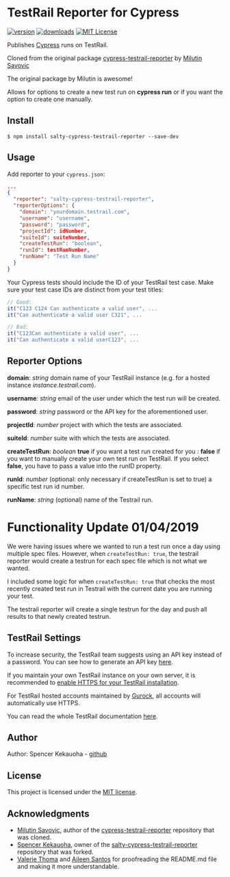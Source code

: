 # TestRail Reporter for Cypress

[![version](https://img.shields.io/npm/v/cypress-testrail-reporter.svg)](https://www.npmjs.com/package/cypress-testrail-reporter)
[![downloads](https://img.shields.io/npm/dt/cypress-testrail-reporter.svg)](https://www.npmjs.com/package/cypress-testrail-reporter)
[![MIT License](https://img.shields.io/github/license/Vivify-Ideas/cypress-testrail-reporter.svg)](https://github.com/Vivify-Ideas/cypress-testrail-reporter/blob/master/LICENSE.md)

Publishes [Cypress](https://www.cypress.io/) runs on TestRail.

Cloned from the original package [cypress-testrail-reporter](https://github.com/Vivify-Ideas/cypress-testrail-reporter) by [Milutin Savovic](https://github.com/mickosav)

The original package by Milutin is awesome!

Allows for options to create a new test run on **cypress run** or if you want the option to create one manually.


## Install

```shell
$ npm install salty-cypress-testrail-reporter --save-dev
```

## Usage

Add reporter to your `cypress.json`:

```json
...
{
  "reporter": "salty-cypress-testrail-reporter",
  "reporterOptions": {
    "domain": "yourdomain.testrail.com",
    "username": "username",
    "password": "password",
    "projectId": idNumber,
    "suiteId": suiteNumber,
    "createTestRun": "boolean",
    "runId": testRunNumber,
    "runName": "Test Run Name"
  }
}
```

Your Cypress tests should include the ID of your TestRail test case. Make sure your test case IDs are distinct from your test titles:

```Javascript
// Good:
it("C123 C124 Can authenticate a valid user", ...
it("Can authenticate a valid user C321", ...

// Bad:
it("C123Can authenticate a valid user", ...
it("Can authenticate a valid userC123", ...
```

## Reporter Options

**domain**: _string_ domain name of your TestRail instance (e.g. for a hosted instance _instance.testrail.com_).

**username**: _string_ email of the user under which the test run will be created.

**password**: _string_ password or the API key for the aforementioned user.

**projectId**: _number_ project with which the tests are associated.

**suiteId**: _number_ suite with which the tests are associated.

**createTestRun**: _boolean_ **true** if you want a test run created for you : **false** if you want to manually create your own test run on TestRail.  If you select **false**, you have to pass a value into the runID property.

**runId**: _number_ (optional: only necessary if createTestRun is set to true) a specific test run id number.

**runName**: _string_ (optional) name of the Testrail run.

# Functionality Update 01/04/2019
We were having issues where we wanted to run a test run once a day using multiple spec files.  However, when `createTestRun: true`, the testrail reporter would create a testrun for each spec file which is not what we wanted.

I included some logic for when `createTestRun: true` that checks the most recently created test run in Testrail with the current date you are running your test.

The testrail reporter will create a single testrun for the day and push all results to that newly created testrun.

## TestRail Settings

To increase security, the TestRail team suggests using an API key instead of a password. You can see how to generate an API key [here](http://docs.gurock.com/testrail-api2/accessing#username_and_api_key).

If you maintain your own TestRail instance on your own server, it is recommended to [enable HTTPS for your TestRail installation](http://docs.gurock.com/testrail-admin/admin-securing#using_https).

For TestRail hosted accounts maintained by [Gurock](http://www.gurock.com/), all accounts will automatically use HTTPS.

You can read the whole TestRail documentation [here](http://docs.gurock.com/).

## Author

Author: Spencer Kekauoha - [github](https://github.com/skekauoha)

## License

This project is licensed under the [MIT license](/LICENSE.md).

## Acknowledgments

* [Milutin Savovic](https://github.com/mickosav), author of the [cypress-testrail-reporter](https://github.com/Vivify-Ideas/cypress-testrail-reporter) repository that was cloned.
* [Spencer Kekauoha](https://github.com/skekauoha), owner of the [salty-cypress-testrail-reporter](https://github.com/skekauoha/salty-cypress-testrail-reporter) repository that was forked.
* [Valerie Thoma](https://github.com/ValerieThoma) and [Aileen Santos](https://github.com/asantos3026) for proofreading the README.md file and making it more understandable.
